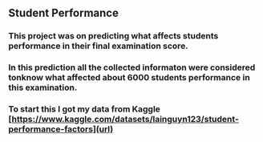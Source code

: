 ## Student Performance
### This project was on predicting what affects students performance in their final examination score.

### In this prediction all the collected informaton were considered tonknow what affected about 6000 students performance in this examination. 

### To start this I got my data from Kaggle [https://www.kaggle.com/datasets/lainguyn123/student-performance-factors](url)
